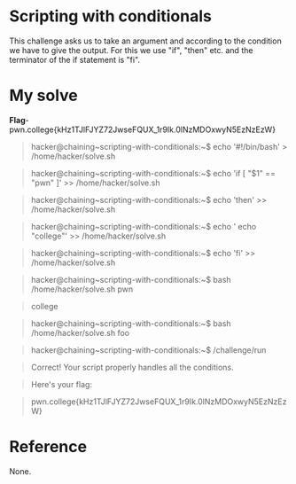 # Scripting with conditionals
This challenge asks us to take an argument and according to the condition we have to give the output. For this we use "if", "then" etc. and the terminator of the if statement is "fi".
# My solve
**Flag**-pwn.college{kHz1TJlFJYZ72JwseFQUX_1r9Ik.0lNzMDOxwyN5EzNzEzW}

>hacker@chaining~scripting-with-conditionals:~$ echo '#!/bin/bash' > /home/hacker/solve.sh

>hacker@chaining~scripting-with-conditionals:~$ echo 'if [ "$1" == "pwn" ]' >> /home/hacker/solve.sh

>hacker@chaining~scripting-with-conditionals:~$ echo 'then' >> /home/hacker/solve.sh

>hacker@chaining~scripting-with-conditionals:~$ echo '   echo "college"' >> /home/hacker/solve.sh

>hacker@chaining~scripting-with-conditionals:~$ echo 'fi' >> /home/hacker/solve.sh

>hacker@chaining~scripting-with-conditionals:~$ bash /home/hacker/solve.sh pwn

>college

>hacker@chaining~scripting-with-conditionals:~$ bash /home/hacker/solve.sh foo

>hacker@chaining~scripting-with-conditionals:~$ /challenge/run

>Correct! Your script properly handles all the conditions.

>Here's your flag:

>pwn.college{kHz1TJlFJYZ72JwseFQUX_1r9Ik.0lNzMDOxwyN5EzNzEzW}

# Reference
None.
